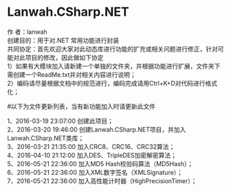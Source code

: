 ﻿# Lanwah.CSharp.NET
作    者：lanwah				
创建目的：用于对.NET 常用功能进行封装	
共同协定：首先欢迎大家对此动态库进行功能的扩充或相关问题进行修正，针对可能对此项目的修改，因此做如下协定	
1）如果有大模块加入请新建一个单独的文件夹，并根据功能进行扩展，文件夹下需创建一个ReadMe.txt并对相关内容进行说明；	
2）编码请尽量根据文档中的规范进行，编码完成请用Ctrl+K+D对代码进行格式化；	



#以下为文件更新列表，当有新功能加入时请更新此文件

1、2016-03-19 23:07:00 创建此项目；	
2、2016-03-20 19:46:00 创建Lanwah.CSharp.NET项目，并加入Lanwah.CSharp.NET类库；		
3、2016-03-21 21:35:00 加入CRC8、CRC16、CRC32算法；		
4、2016-04-10 21:12:00 加入DES、TripleDES加密解密算法；				
5、2016-05-21 22:36:00 加入MD5 Hash校验码算法（MD5Hash）；				
6、2016-05-21 22:36:00 加入XML数字签名（XMLSignature）；				
7、2016-05-21 22:36:00 加入高性能计时器（HighPrecisionTimer）；				







